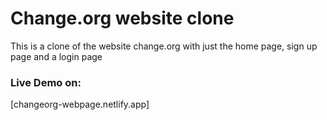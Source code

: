 # Change.org website clone


This is a clone of the website change.org with just the home page, sign up page and a login page


### Live Demo on:

[changeorg-webpage.netlify.app]